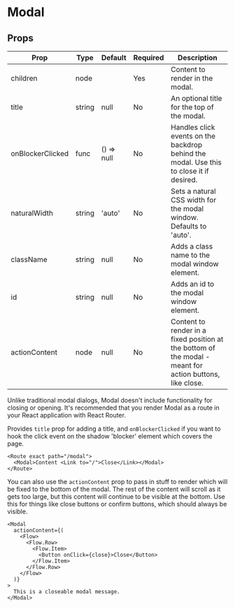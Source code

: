 Modal
=====


Props
-----

Prop                  | Type     | Default                   | Required | Description
--------------------- | -------- | ------------------------- | -------- | -----------
children|node||Yes|Content to render in the modal.
title|string|null|No|An optional title for the top of the modal.
onBlockerClicked|func|() => null|No|Handles click events on the backdrop behind the modal. Use this to close it if desired.
naturalWidth|string|'auto'|No|Sets a natural CSS width for the modal window. Defaults to 'auto'.
className|string|null|No|Adds a class name to the modal window element.
id|string|null|No|Adds an id to the modal window element.
actionContent|node|null|No|Content to render in a fixed position at the bottom of the modal - meant for action buttons, like close.

Unlike traditional modal dialogs, Modal doesn't include functionality for closing or opening. It's recommended that you render Modal as a route in your React application with React Router.

Provides `title` prop for adding a title, and `onBlockerClicked` if you want to hook the click event on the shadow 'blocker' element which covers the page.

```
<Route exact path="/modal">
  <Modal>Content <Link to="/">Close</Link></Modal>
</Route>
```

You can also use the `actionContent` prop to pass in stuff to render which will be fixed to the bottom of the modal. The rest of the content will scroll as it gets too large, but this content will continue to be visible at the bottom. Use this for things like close buttons or confirm buttons, which should always be visible.

```
<Modal
  actionContent={(
    <Flow>
      <Flow.Row>
        <Flow.Item>
          <Button onClick={close}>Close</Button>
        </Flow.Item>
      </Flow.Row>
    </Flow>
  )}
>
  This is a closeable modal message.
</Modal>
```
